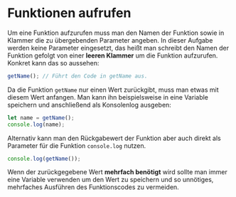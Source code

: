 # Funktionen aufrufen
Um eine Funktion aufzurufen muss man den Namen der Funktion sowie in Klammer die zu übergebenden Parameter angeben. In dieser Aufgabe werden keine Parameter eingesetzt, das heißt man schreibt den Namen der Funktion gefolgt von einer **leeren Klammer** um die Funktion aufzurufen. Konkret kann das so aussehen:

```js
getName(); // Führt den Code in getName aus.
```

Da die Funktion `getName` nur einen Wert zurückgibt, muss man etwas mit diesem Wert anfangen. Man kann ihn beispielsweise in eine Variable speichern und anschließend als Konsolenlog ausgeben:

```js
let name = getName();
console.log(name);
```

Alternativ kann man den Rückgabewert der Funktion aber auch direkt als Parameter für die Funktion `console.log` nutzen. 

```js
console.log(getName());
```

Wenn der zurückgegebene Wert **mehrfach benötigt** wird sollte man immer eine Variable verwenden um den Wert zu speichern und so unnötiges, mehrfaches Ausführen des Funktionscodes zu vermeiden.
